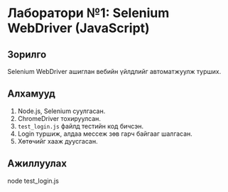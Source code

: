 # Лаборатори №1: Selenium WebDriver (JavaScript)

## Зорилго
Selenium WebDriver ашиглан вебийн үйлдлийг автоматжуулж турших.

## Алхамууд
1. Node.js, Selenium суулгасан.
2. ChromeDriver тохируулсан.
3. `test_login.js` файлд тестийн код бичсэн.
4. Login туршиж, алдаа мессеж зөв гарч байгааг шалгасан.
5. Хөтөчийг хааж дуусгасан.

## Ажиллуулах
node test_login.js
